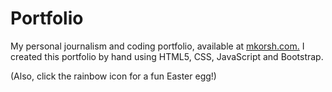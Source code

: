 # Portfolio

My personal journalism and coding portfolio, available at [mkorsh.com.](http://mkorsh.com)
I created this portfolio by hand using HTML5, CSS, JavaScript and Bootstrap.

(Also, click the rainbow icon for a fun Easter egg!)
